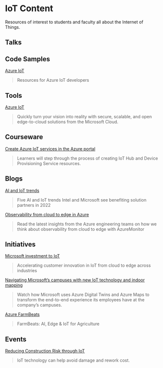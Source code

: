# IoT Content

Resources of interest to students and faculty all about the Internet of Things.

## Talks

## Code Samples
[Azure IoT](https://github.com/Azure/iot)
> Resources for Azure IoT developers

## Tools
[Azure IoT](https://azure.microsoft.com/en-us/overview/iot/)
> Quickly turn your vision into reality with secure, scalable, and open edge-to-cloud solutions from the Microsoft Cloud.

## Courseware
[Create Azure IoT services in the Azure portal](https://docs.microsoft.com/en-us/learn/paths/create-azure-iot-services-azure-portal/)
> Learners will step through the process of creating IoT Hub and Device Provisioning Service resources.


## Blogs
[AI and IoT trends](https://blogs.partner.microsoft.com/mpn/five-ai-and-iot-trends-intel-and-microsoft-see-benefiting-solution-partners-in-2022%E2%80%AF/)
> Five AI and IoT trends Intel and Microsoft see benefiting solution partners in 2022 

[Observability from cloud to edge in Azure](https://azure.microsoft.com/en-us/blog/observability-from-cloud-to-edge-in-azure/)
> Read the latest insights from the Azure engineering teams on how we think about observability from cloud to edge with AzureMonitor

## Initiatives
[Microsoft investment to IoT](https://blogs.microsoft.com/blog/2019/04/04/one-year-in-how-our-5b-investment-in-iot-and-intelligent-edge-is-accelerating-customer-partner-and-solution-innovation/)
> Accelerating customer innovation in IoT from cloud to edge across industries

[Navigating Microsoft’s campuses with new IoT technology and indoor mapping](https://www.microsoft.com/en-us/insidetrack/navigating-microsofts-campuses-with-new-iot-technology-and-indoor-mapping)
> Watch how Microsoft uses Azure Digital Twins and Azure Maps to transform the end-to-end experience its employees have at the company’s campuses.

[Azure FarmBeats](https://www.microsoft.com/en-us/research/project/farmbeats-iot-agriculture/)
> FarmBeats: AI, Edge & IoT for Agriculture


## Events
[Reducing Construction Risk through IoT](https://latiumtech.com/webinars/)
> IoT technology can help avoid damage and rework cost.